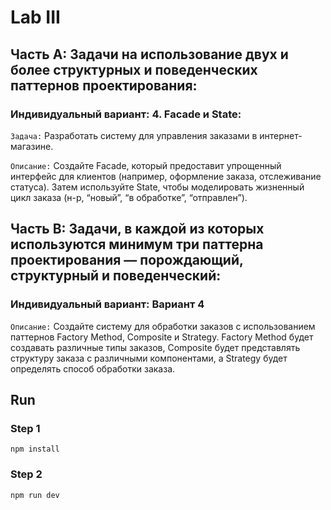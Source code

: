 # Lab III

## Часть A: Задачи на использование двух и более структурных и поведенческих паттернов проектирования:

### Индивидуальный вариант: 4. Facade и State:
`Задача:` Разработать систему для управления заказами в интернет-магазине.

`Описание:` Создайте Facade, который предоставит упрощенный интерфейс для клиентов (например, оформление заказа, отслеживание статуса). Затем используйте State, чтобы моделировать жизненный цикл заказа (н-р, “новый”, “в обработке”, “отправлен”).

## Часть B: Задачи, в каждой из которых используются минимум три паттерна проектирования — порождающий, структурный и поведенческий:

### Индивидуальный вариант: Вариант 4
`Описание:` Создайте систему для обработки заказов с использованием паттернов Factory Method, Composite и Strategy. Factory Method будет создавать различные типы заказов, Composite будет представлять структуру заказа с различными компонентами, а Strategy будет определять способ обработки заказа.

## Run

### Step 1
```
npm install
```

### Step 2
```
npm run dev
```
